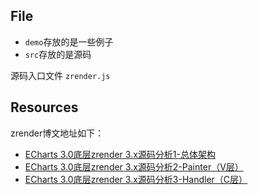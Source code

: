 
## File
+ `demo`存放的是一些例子
+ `src`存放的是源码

源码入口文件 `zrender.js`

## Resources
zrender博文地址如下：
- [ECharts 3.0底层zrender 3.x源码分析1-总体架构](http://blog.csdn.net/future_todo/article/details/54341386)
- [ECharts 3.0底层zrender 3.x源码分析2-Painter（V层）](http://blog.csdn.net/future_todo/article/details/54341426)
- [ECharts 3.0底层zrender 3.x源码分析3-Handler（C层）](http://blog.csdn.net/future_todo/article/details/54341458)  